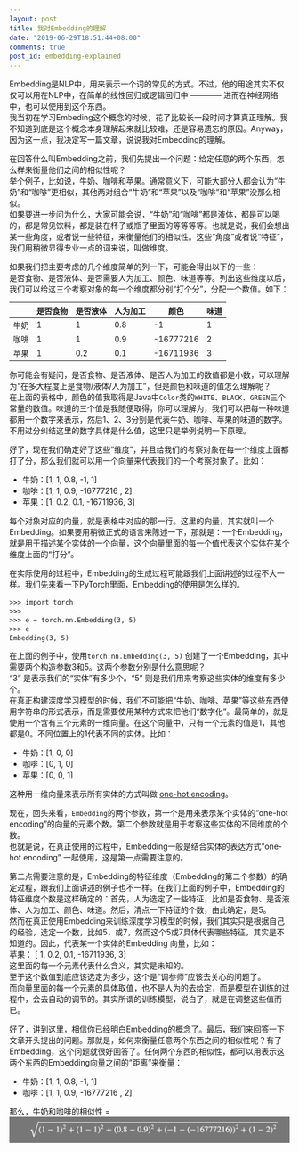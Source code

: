 ```yaml
---
layout: post
title: 我对Embedding的理解
date: "2019-06-29T18:51:44+08:00"
comments: true
post_id: embedding-explained
---
```


Embedding是NLP中，用来表示一个词的常见的方式。不过，他的用途其实不仅仅可以用在NLP中，在简单的线性回归或逻辑回归中 ———— 进而在神经网络中，也可以使用到这个东西。  
我当初在学习Embeding这个概念的时候，花了比较长一段时间才算真正理解。我不知道到底是这个概念本身理解起来就比较难，还是容易遗忘的原因。Anyway，因为这一点，我决定写一篇文章，说说我对Embedding的理解。  

在回答什么叫Embedding之前，我们先提出一个问题：给定任意的两个东西，怎么样来衡量他们之间的相似性呢？  
举个例子，比如说，牛奶、咖啡和苹果。通常意义下，可能大部分人都会认为“牛奶”和“咖啡”更相似，其他两对组合“牛奶”和“苹果”以及“咖啡”和“苹果”没那么相似。  
如果要进一步问为什么，大家可能会说，“牛奶”和“咖啡”都是液体，都是可以喝的，都是常见饮料，都是装在杯子或瓶子里面的等等等等。也就是说，我们会想出某一些角度，或者说一些特征，来衡量他们的相似性。这些“角度”或者说“特征”，我们用稍微显得专业一点的词来说，叫做维度。  

如果我们把主要考虑的几个维度简单的列一下，可能会得出以下的一些：  
是否食物、是否液体、是否需要人为加工、颜色、味道等等。列出这些维度以后，我们可以给这三个考察对象的每一个维度都分别“打个分”，分配一个数值。如下：  

|   |  是否食物 |  是否液体 |  人为加工 | 颜色  | 味道  |
|---|---|---|---|---|---|
| 牛奶  | 1  |  1  |  0.8 |  -1  |  1 |
|  咖啡 | 1 |  1 |  0.9 |  -16777216 | 2  |
|  苹果 | 1  |  0.2 |  0.1 | -16711936  | 3  |


你可能会有疑问，是否食物、是否液体、是否人为加工的数值都是小数，可以理解为“在多大程度上是食物/液体/人为加工”，但是颜色和味道的值怎么理解呢？  
在上面的表格中，颜色的值我取得是Java中`Color`类的`WHITE`、`BLACK`、`GREEN`三个常量的数值。味道的三个值是我随便取得，你可以理解为，我们可以把每一种味道都用一个数字来表示，然后1、2、3分别是代表牛奶、咖啡、苹果的味道的数字。不用过分纠结这里的数字具体是什么值，这里只是举例说明一下原理。  

好了，现在我们确定好了这些“维度”，并且给我们的考察对象在每一个维度上面都打了分，那么我们就可以用一个向量来代表我们的一个考察对象了。比如：  

- 牛奶：[1, 1, 0.8, -1, 1]
- 咖啡：[1, 1, 0.9, -16777216 , 2]
- 苹果：[1, 0.2, 0.1, -16711936, 3]

每个对象对应的向量，就是表格中对应的那一行。这里的向量，其实就叫一个Embedding。如果要用稍微正式的语言来陈述一下，那就是：一个Embedding，就是用于描述某个实体的一个向量，这个向量里面的每一个值代表这个实体在某个维度上面的“打分”。

在实际使用的过程中，Embedding的生成过程可能跟我们上面讲述的过程不大一样。我们先来看一下PyTorch里面，Embedding的使用是怎么样的。

```
>>> import torch
>>>
>>> e = torch.nn.Embedding(3, 5)
>>> e
Embedding(3, 5)
```

在上面的例子中，使用`torch.nn.Embedding(3, 5)` 创建了一个Embedding，其中需要两个构造参数3和5。这两个参数分别是什么意思呢？  
“3” 是表示我们的“实体”有多少个。“5” 则是我们用来考察这些实体的维度有多少个。  
在真正构建深度学习模型的时候，我们不可能把“牛奶、咖啡、苹果”等这些东西使用字符串的形式表示，而是需要使用某种方式来把他们“数字化”。最简单的，就是使用一个含有三个元素的一维向量。在这个向量中，只有一个元素的值是1，其他都是0。不同位置上的1代表不同的实体。比如：

- 牛奶：[1, 0, 0]
- 咖啡：[0, 1, 0]
- 苹果：[0, 0, 1] 

这种用一维向量来表示所有实体的方式叫做 [one-hot encoding](https://en.wikipedia.org/wiki/One-hot)。

现在，回头来看，`Embedding`的两个参数，第一个是用来表示某个实体的“one-hot encoding”的向量的元素个数。第二个参数就是用于考察这些实体的不同维度的个数。  
也就是说，在真正使用的过程中，Embedding一般是结合实体的表达方式“one-hot encoding” 一起使用，这是第一点需要注意的。  

第二点需要注意的是，Embedding的特征维度（Embedding的第二个参数）的确定过程，跟我们上面讲述的例子也不一样。在我们上面的例子中，Embedding的特征维度个数是这样确定的：首先，人为选定了一些特征，比如是否食物、是否液体、人为加工、颜色、味道。然后，清点一下特征的个数，由此确定，是5。  
然而在真正使用Embedding来训练深度学习模型的时候，我们其实只是根据自己的经验，选定一个数，比如5，或7，然而这个5或7具体代表哪些特征，其实是不知道的。因此，代表某一个实体的Embedding 向量，比如：  
苹果： [ 1, 0.2, 0.1, -16711936, 3]  
这里面的每一个元素代表什么含义，其实是未知的。  
至于这个数值到底应该选定为多少，这个是“调参师”应该去关心的问题了。  
而向量里面的每一个元素的具体取值，也不是人为的去给定，而是模型在训练的过程中，会去自动的调节的。其实所谓的训练模型，说白了，就是在调整这些值而已。  

好了，讲到这里，相信你已经明白Embedding的概念了。最后，我们来回答一下文章开头提出的问题。那就是，如何来衡量任意两个东西之间的相似性呢？有了Embedding，这个问题就很好回答了。任何两个东西的相似性，都可以用表示这两个东西的Embedding向量之间的“距离”来衡量：  

- 牛奶：[1, 1, 0.8, -1, 1]
- 咖啡：[1, 1, 0.9, -16777216 , 2]

那么，牛奶和咖啡的相似性 =
![](/images/embedding_similarity_measurement.png)

